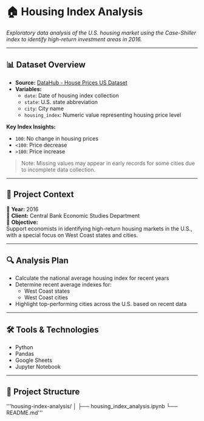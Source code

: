 # 🏠 Housing Index Analysis

*Exploratory data analysis of the U.S. housing market using the Case-Shiller index to identify high-return investment areas in 2016.*

---

## 📊 Dataset Overview

- **Source:** [DataHub - House Prices US Dataset](https://datahub.io/core/house-prices-us#readme)
- **Variables:**
  - `date`: Date of housing index collection
  - `state`: U.S. state abbreviation
  - `city`: City name
  - `housing_index`: Numeric value representing housing price level

**Key Index Insights:**
- `100`: No change in housing prices  
- `<100`: Price decrease  
- `>100`: Price increase

> Note: Missing values may appear in early records for some cities due to incomplete data collection.

---

## 🧠 Project Context

📅 **Year:** 2016  
🏦 **Client:** Central Bank Economic Studies Department  
🎯 **Objective:**  
Support economists in identifying high-return housing markets in the U.S., with a special focus on West Coast states and cities.

---

## 🔍 Analysis Plan

- Calculate the national average housing index for recent years
- Determine recent average indexes for:
  - West Coast states
  - West Coast cities
- Highlight top-performing cities across the U.S. based on recent data

---

## 🛠️ Tools & Technologies

- Python
- Pandas
- Google Sheets
- Jupyter Notebook

---

## 📁 Project Structure

'''housing-index-analysis/
│
├── housing_index_analysis.ipynb
└── README.md'''
